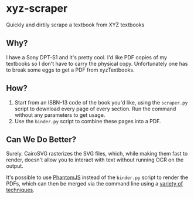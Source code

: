 # xyz-scraper
Quickly and dirtily scrape a textbook from XYZ textbooks

## Why?

I have a Sony DPT-S1 and it's pretty cool. I'd like PDF copies of my 
textbooks so I don't have to carry the physical copy. Unfortunately 
one has to break some eggs to get a PDF from xyzTextbooks.

## How?

1) Start from an ISBN-13 code of the book you'd like, using the `scraper.py`
script to download every page of every section. Run the command without any
parameters to get usage.
2) Use the `binder.py` script to combine these pages into a PDF.

## Can We Do Better?

Surely. CairoSVG rasterizes the SVG files, which, while making them fast to
render, doesn't allow you to interact with text without running OCR on the
output.

It's possible to use [PhantomJS](http://phantomjs.org/) instead of the 
`binder.py` script to render the PDFs, which can then be merged via the
command line using a [variety of techniques](http://stackoverflow.com/questions/2507766/merge-convert-multiple-pdf-files-into-one-pdf).

